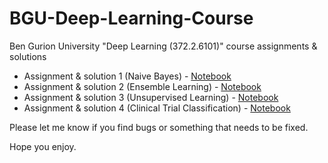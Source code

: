# BGU-Deep-Learning-Course

Ben Gurion University "Deep Learning (372.2.6101)" course assignments & solutions

- Assignment & solution 1 (Naive Bayes) - [Notebook](Assignment_1)
- Assignment & solution 2 (Ensemble Learning) - [Notebook](Assignment_2)
- Assignment & solution 3 (Unsupervised Learning) - [Notebook](Assignment_3)
- Assignment & solution 4 (Clinical Trial Classification) - [Notebook](Assignment_4)

Please let me know if you find bugs or something that needs to be fixed.

Hope you enjoy.

